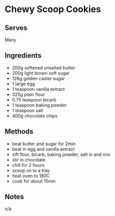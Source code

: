 # Chewy Scoop Cookies

## Serves
Many

## Ingredients
 - 200g softened unsalted butter
 - 200g light brown soft sugar
 - 126g golden caster sugar
 - 1 large egg
 - 1 teaspoon vanilla extract
 - 325g plain flour
 - 0.75 teaspoon bicarb
 - 1 teaspoon baking powder
 - 1 teaspoon salt
 - 400g chocolate chips

## Methods
 - beat butter and sugar for 2min
 - beat in egg and vanilla extract
 - sift flour, bicarb, baking powder, salt in and mix
 - stir in chocolate
 - chill for 2 hours
 - scoop on to a tray
 - heat oven to 180C
 - cook for about 15min

## Notes
n/a
